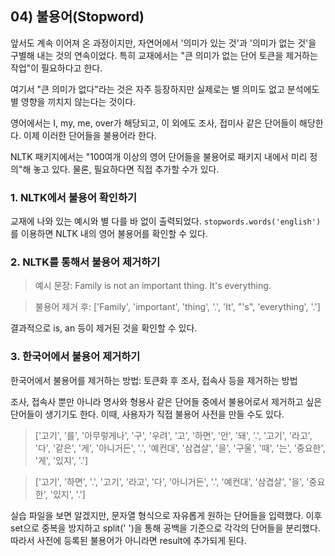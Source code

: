 ## 04) 불용어(Stopword)
앞서도 계속 이어져 온 과정이지만, 자연어에서 '의미가 있는 것'과 '의미가 없는 것'을 구별해 내는 것의 연속이었다.
특히 교재에서는 "큰 의미가 없는 단어 토큰을 제거하는 작업"이 필요하다고 한다.

여기서 "큰 의미가 없다"라는 것은 자주 등장하지만 실제로는 별 의미도 없고 분석에도 별 영향을 끼치지 않는다는 것이다.

영어에서는 I, my, me, over가 해당되고, 이 외에도 조사, 접미사 같은 단어들이 해당한다. 이제 이러한 단어들을 불용어라 한다.

NLTK 패키지에서는 "100여개 이상의 영어 단어들을 불용어로 패키지 내에서 미리 정의"해 놓고 있다. 물론, 필요하다면 직접 추가할 수가 있다.

### 1. NLTK에서 불용어 확인하기
교재에 나와 있는 예시와 별 다를 바 없이 출력되었다.
`stopwords.words('english')`를 이용하면 NLTK 내의 영어 불용어를 확인할 수 있다.

### 2. NLTK를 통해서 불용어 제거하기
> 예시 문장: Family is not an important thing. It's everything.

> 불용어 제거 후: ['Family', 'important', 'thing', '.', 'It', "'s", 'everything', '.']

결과적으로 is, an 등이 제거된 것을 확인할 수 있다.

### 3. 한국어에서 불용어 제거하기
한국어에서 불용어를 제거하는 방법: 토큰화 후 조사, 접속사 등을 제거하는 방법

조사, 접속사 뿐만 아니라 명사와 형용사 같은 단어들 중에서 불용어로서 제거하고 싶은 단어들이 생기기도 한다.
이때, 사용자가 직접 불용어 사전을 만들 수도 있다.

> ['고기', '를', '아무렇게나', '구', '우려', '고', '하면', '안', '돼', '.', '고기', '라고', '다', '같은', '게', '아니거든', '.', '예컨대', '삼겹살', '을', '구울', '때', '는', '중요한', '게', '있지', '.']

> ['고기', '하면', '.', '고기', '라고', '다', '아니거든', '.', '예컨대', '삼겹살', '을', '중요한', '있지', '.']

실습 파일을 보면 알겠지만, 문자열 형식으로 자유롭게 원하는 단어들을 입력했다.
이후 set으로 중복을 방지하고 split(' ')을 통해 공백을 기준으로 각각의 단어들을 분리했다.
따라서 사전에 등록된 불용어가 아니라면 result에 추가되게 된다.